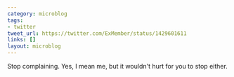 ```yaml
---
category: microblog
tags:
- twitter
tweet_url: https://twitter.com/ExMember/status/1429601611
links: []
layout: microblog
---
```

Stop complaining. Yes, I mean me, but it wouldn't hurt for you to stop either.
